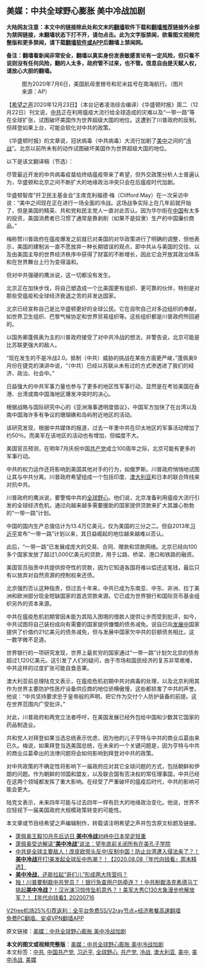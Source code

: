  <h2>美媒：中共全球野心膨胀 美中冷战加剧</h2> <p class="notice"><b>大陆网友注意：本文中的链接除此处和文末的<a href="https://github.com/bannedbook/fanqiang" >翻墙</a>软件下载和<a href="https://github.com/killgcd/justmysocks/blob/master/README.md">翻墙推荐</a>链接外全部为禁网链接，未翻墙状态下打不开，请勿点击。此为文字版禁闻，欲看图文视频完整版和更多禁闻，请下载<a href="https://github.com/bannedbook/fanqiang">翻墙软件或APP</a>后翻墙上禁闻网。</p><p>备注：翻墙看新闻非常安全，翻墙以真实身份发表敏感言论有一定风险，但只看不说则没有任何风险，翻的人太多，政府管不过来，也不管。信息自由是天赋人权，请放心大胆的翻墙。</b></p>  <div class="entry"> <figure><figcaption>图为2020年7月6日，美国航母里根号和尼米兹号在南海航行。（图片来源：AP）</figcaption></figure> <p>【<span class='wp_keywordlink_affiliate'><a href="https://www.soundofhope.org" title="希望之声" target="_blank">希望之声</a></span>2020年12月23日】（本台记者凌浩综合编译）《华盛顿时报》周二（12月22日）刊文说，<a href="https://www.bannedbook.org/bnews/tag/%e4%b8%ad%e5%85%b1/" class="st_tag internal_tag" rel="tag" title="标签 中共 下的日志">中共</a>正在利用瘟疫大流行给全球造成的灾难以及“一带一路”等在全球扩张，试图破坏美国作为世界超级大国的地位。这遭到了川普政府的反制。但拜登如果上台，可能会软化对中共的政策。</p> <p>《华盛顿时报》的文章说，冠状病毒（中共病毒）大流行加剧了<a href="https://www.bannedbook.org/bnews/tag/%e7%be%8e%e4%b8%ad/" class="st_tag internal_tag" rel="tag" title="标签 美中 下的日志">美中</a>之间的“<a href="https://www.bannedbook.org/bnews/tag/%E5%86%B7%E6%88%98/" class="st_tag internal_tag" rel="tag" title="标签 冷战 下的日志">冷战</a>”。北京以前所未有的动作试图破坏美国作为世界超级大国的地位。</p> <p>以下是该文翻译稿（节选）：</p> <p>尽管最近开发的中共病毒疫苗给终结瘟疫带来了希望，但外交政策分析人士普遍认为，华盛顿和北京之间不断扩大的地缘政治冲突只会在后瘟疫时代加剧。</p> <p>华盛顿智库“扞卫民主基金会”主席克利福德·梅（Clifford May）在一次采访中说：“美中之间现在正在进行一场全面的冷战。这场战争实际上在几年前就开始了，但是美国的精英、共和党和民主党人一直对此否认。因为华尔街在<span class='wp_keywordlink_affiliate'><a href="https://www.bannedbook.org/" title="中国" target="_blank">中国</a></span>有太多的投资，美国消费者已习惯了通常是靠剥削（如果不是奴隶）生产的中国廉价商品。”</p> <p>梅称赞川普政府在瘟疫爆发之前就已对美国的对华政策进行了明确的调整，但他表示，美国的建制派一直不愿放弃一种长期错误的观点，即中共从与美国的交往、以及由美国主导的世界经济秩序中获得了财富的不断增长，因此它会开放其政治体系和在世界舞台上行为变得温和。</p> <p>但对中共强硬的鹰派说，这一切都没有发生。</p>  <p>北京正在加快步伐，将自己塑造成一个比美国更有组织、更可靠的伙伴，特别是对那些受瘟疫和全球经济衰退之苦的非发达国家。</p> <p>北京已经宣称自己是比华盛顿更好的全球公民。它在自吹自己对多边组织的奉献，如世界卫生组织、巴黎气候协定和世界贸易组织等。这些组织都是川普政府所回避的。</p> <p>以国务卿蓬佩奥为主的川普政府接受了对中共冷战的想法，并警告说，北京可能是比苏联更强大的敌人。</p> <p>“现在发生的不是冷战2.0。抵制（中共）威胁的挑战在某些方面更严峻，”蓬佩奥9月份在捷克的演讲中说，“（中共）已经以苏联从未有过的方式渗透进了我们的经济、政治、社会中。”</p> <p>日益强大的中共军事力量也参与了更多的地区性军事行动，显然是在考验美国在香港、台湾或南中国海地区爆发冲突时的决心。</p> <p>根据战略与国际研究中心的《亚洲海事透明度倡议》，中国军方加快了在台湾以及南中国海许多有争议的珊瑚礁和岛屿附近地区的活动。</p> <p>该研究发现，根据中共媒体的报道，过去一年里中共在印太地区的军事活动增加了约50％。而美军在该地区的活动也有增加，但幅度不大。</p>  <p>美国官员预测，在明年7月庆祝中国<a href="https://www.bannedbook.org/bnews/tag/%e5%85%b1%e4%ba%a7%e5%85%9a/" class="st_tag internal_tag" rel="tag" title="标签 共产党 下的日志">共产党</a>成立100周年之际，北京可能有更多的军事行动。</p> <p>中共的权力运作还将影响到美国其他对手的行为，如俄罗斯。川普政府悄悄地试图让其与中共分离。川普政府希望组成一个包括印度、<a href="https://www.bannedbook.org/bnews/tag/%e6%be%b3%e5%a4%a7%e5%88%a9%e4%ba%9a/" class="st_tag internal_tag" rel="tag" title="标签 澳大利亚 下的日志">澳大利亚</a>和日本的联合阵线来对抗中共。</p> <p>川普政府的鹰派说，要警惕中共的<a href="https://www.bannedbook.org/bnews/tag/%E5%85%A8%E7%90%83%E9%87%8E%E5%BF%83/" class="st_tag internal_tag" rel="tag" title="标签 全球野心 下的日志">全球野心</a>。他们说，北京准备利用瘟疫大流行引发的全球经济危机，通过向越来越多需要援助的国家提供贷款来扩大其雄心勃勃的“一带一路”计划。</p> <p>中国的国内生产总值估计为13.4万亿美元，仅为美国的三分之二。但自2013年<a href="https://www.bannedbook.org/bnews/tag/%e4%b9%a0%e8%bf%91%e5%b9%b3/" class="st_tag internal_tag" rel="tag" title="标签 习近平 下的日志">习近平</a>宣布“一带一路”计划以来，其日益崛起的地位越来越难以否认。</p> <p>此后，“一带一路”已发展成庞大的交易、合同、赠款和贷款网络。北京已经向100多个国家发放了超过1,000亿美元的贷款，用于公路、桥梁、港口和铁路的融资。</p> <p>美国官员指责中共提供掠夺性的贷款，因为它知道各国将难以偿还这笔钱，最后只有以放弃对自然资源的控制权来还债。</p> <p>北京强烈否认这种指责，但过去十年来，中共已成为东南亚、中东、非洲、拉丁美洲和欧洲部分现金短缺国家的首选贷款来源。它已成为世界银行和国际货币基金组织另外的资本来源。</p>  <p>中共在瘟疫危机初期曾因未能为其陷入困境的借款人提供让步而受到批评，如今，中共试图将自己装扮成向有需要的国家提供慷慨的债务减免。说自已向<span class='wp_keywordlink'><a href="https://www.bannedbook.org/forum11/topic335.html" title="禁片：发展中出现的问题，只能靠发展解决？" target="_blank">发展中</a></span>国家提供了价值约21亿美元的债务减免，但与发展中国家欠中共的巨额债务相比，这一数字微不足道。</p> <p>世界银行的一项研究发现，世界上最贫穷的国家通过“一带一路”计划欠北京的债务超过1,120亿美元。这引发了人们的疑问，由于市场和国民经济的复苏非常艰难，中共这样的过度扩张可能自食恶果。</p> <p>澳大利亚前总理陆克文表示，在瘟疫危机初期中共对病毒的处理，以及北京利用其作为世界主要防护性医疗设备供应商的地位骄横傲慢，这些都损害了中共的声誉。他说：“中共坚持要求忠于皇帝般的声明，把它作为交付个人防护装备的前提。这在世界范围内广受批评。”</p> <p>对此，川普政府和两党立法者呼吁，在美国发展已经外包给中国和少数其它国家的药品制造业。</p> <p>共和党人对拜登如果当选总统表示忧虑，因为他的儿子亨特与中共的商业瓜葛由来已久。梅说，如果拜登当选美国总统，在未来的一个关键问题是，因为亨特与中共的商业瓜葛牵出的法律问题将会如何影响到拜登对中共的政策。</p> <p>对中共政策的不确定性将影响下一届政府应对其它全球问题的方式，包括朝鲜和伊朗的问题。作为朝鲜的邻国和盟友，以及联合国有否决权的常任理事国，中共已经在这两个领域都发挥了重大影响。在经受了严重破坏的瘟疫后时代，中共的影响可能会更大。</p> <p>陆克文表示，未来四年可能与过去四年一样有巨大的地缘政治变化。他说，世界不应轻视下一届美国政府大规模政策转变的可能性。</p>  <p>本文章或节目经希望之声编辑制作，转载请注明希望之声并包含原文标题及链接。</p> <ul class='op-related-articles' title='相关阅读'> <li><a href='https://www.bannedbook.org/bnews/comments/20200927/1403978.html' target='_blank'>蓬佩奥王毅10月先后访日 <b>美中冷战</b>对峙中日本举足轻重</a></li> <li><a href='https://www.bannedbook.org/bnews/worldnews/usa/20200902/1389886.html' target='_blank'>蓬佩奥受访解读“<b>美中冷战</b>”说法：望年底前关闭所有在美孔子学院</a></li> <li><a href='https://www.bannedbook.org/bnews/taiwannews/20200808/1376703.html' target='_blank'>中共是全球主要敌人！庞皮欧带头反中!反制中国！防止台湾遭入侵法来了？！<b>美中冷战</b>开打!美发起全球反中热潮？！【2020.08.08『年代向钱看』周末精选】</a></li> <li><a href='https://www.bannedbook.org/bnews/headline/20200729/1368472.html' target='_blank'><b>美中冷战</b>，还能拉起“哥们儿”形成两大阵营吗？</a></li> <li><a href='https://www.bannedbook.org/bnews/taiwannews/20200716/1361924.html' target='_blank'>独！川普要制裁中共党员？！银行急查用户防牵连？！中共制裁洛克希德马丁挑起<b>美中冷战</b>？！汉光演习惊传坠机意外？！美军大秀C130大象漫步呛解放军？！【年代向钱看】20200716</a></li> </ul> <p class="texttj"> <a href="https://www.bannedbook.org/forum23/topic22702.html" target="_blank">V2free机场25%引荐返利：全平台免费SS/V2ray节点+经济套餐高速翻墙</a><br/> <a href="https://github.com/bannedbook/fanqiang/wiki/%E7%A6%81%E9%97%BB%E7%BD%91%E5%AE%89%E5%8D%93%E7%BF%BB%E5%A2%99%E6%96%B0%E9%97%BBAPP" target="_blank">免费PC翻墙、安卓VPN翻墙APP</a></p><p>原文链接：<a class="src_link"  href="https://www.soundofhope.org/post/456598" target="_blank">美媒：中共全球野心膨胀 美中冷战加剧</a></p><a name='sharetosocial'></a>       <div><b>本文的图文或视频完整版</b>：<a href='https://www.bannedbook.org/bnews/comments/20201224/1453760.html'>美媒：中共全球野心膨胀 美中冷战加剧</a></div>  </div><!--END ENTRY--> <div class="postfooter"> <div>本文标签：<a href="https://www.bannedbook.org/bnews/tag/%e4%b8%ad%e5%85%b1/" rel="tag">中共</a>, <a href="https://www.bannedbook.org/bnews/tag/%e4%b8%ad%e5%9b%bd%e5%85%b1%e4%ba%a7%e5%85%9a/" rel="tag">中国共产党</a>, <a href="https://www.bannedbook.org/bnews/tag/%e4%b9%a0%e8%bf%91%e5%b9%b3/" rel="tag">习近平</a>, <a href="https://www.bannedbook.org/bnews/tag/%E5%85%A8%E7%90%83%E9%87%8E%E5%BF%83/" rel="tag">全球野心</a>, <a href="https://www.bannedbook.org/bnews/tag/%e5%85%b1%e4%ba%a7%e5%85%9a/" rel="tag">共产党</a>, <a href="https://www.bannedbook.org/bnews/tag/%E5%86%B7%E6%88%98/" rel="tag">冷战</a>, <a href="https://www.bannedbook.org/bnews/tag/%e6%be%b3%e5%a4%a7%e5%88%a9%e4%ba%9a/" rel="tag">澳大利亚</a>, <a href="https://www.bannedbook.org/bnews/tag/%e7%be%8e%e4%b8%ad/" rel="tag">美中</a>, <a href="https://www.bannedbook.org/bnews/tag/%E7%BE%8E%E4%B8%AD%E5%86%B7%E6%88%98/" rel="tag">美中冷战</a>, <a href="https://www.bannedbook.org/bnews/tag/%e7%be%8e%e5%aa%92/" rel="tag">美媒</a></div>  </div><!--END POSTFOOTER--> 
